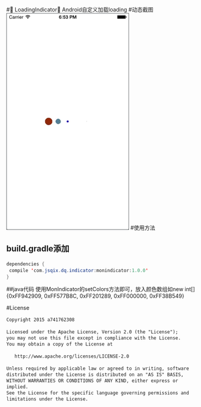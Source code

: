 #:running: LoadingIndicator:running:
Android自定义加载loading
#动态截图
![](https://github.com/a741762308/LoadingIndicator/blob/master/sreenshot/1428569587837052679.gif)
#使用方法
## build.gradle添加
```java
dependencies {
 compile 'com.jsqix.dq.indicator:monindicator:1.0.0'
}
```
##java代码
使用MonIndicator的setColors方法即可，放入颜色数组如new int[]{0xFF942909, 0xFF577B8C, 0xFF201289, 0xFF000000, 0xFF38B549}

#License

    Copyright 2015 a741762308

    Licensed under the Apache License, Version 2.0 (the "License");
    you may not use this file except in compliance with the License.
    You may obtain a copy of the License at

       http://www.apache.org/licenses/LICENSE-2.0

    Unless required by applicable law or agreed to in writing, software
    distributed under the License is distributed on an "AS IS" BASIS,
    WITHOUT WARRANTIES OR CONDITIONS OF ANY KIND, either express or implied.
    See the License for the specific language governing permissions and
    limitations under the License.

